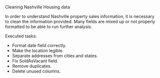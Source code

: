 Cleaning Nashville Housing data

In order to understand Nashville property sales information, it is necessary to clean the information provided.
Many fields are mixed up or not properly formatted to be able to run further analysis.

Executed tasks:
- Format date field correctly.
- Make the location legible.
- Separate addresses from cities and states.
- Fix SoldAsVacant field.
- Remove duplicates.
- Delete unused columns.
